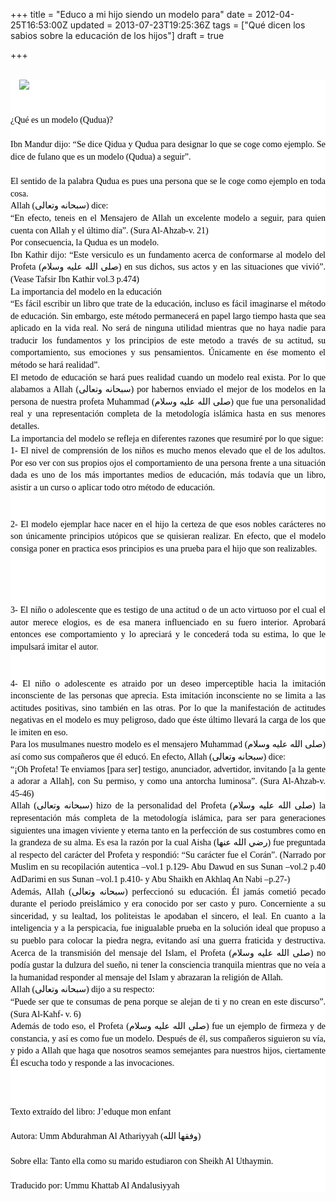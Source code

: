+++
title = "Educo a mi hijo siendo un modelo para"
date = 2012-04-25T16:53:00Z
updated = 2013-07-23T19:25:36Z
tags = ["Qué dicen los sabios sobre la educación de los hijos"]
draft = true

+++

<div dir="ltr" style="text-align: left;" trbidi="on"><div style="text-align: justify;"><br /></div><div class="content clearfix" style="background-color: white; color: #020003; line-height: 1.4em; margin-bottom: 0px; margin-left: 0px; margin-right: 0px; margin-top: 0px; min-height: 3em; overflow-x: hidden; overflow-y: hidden; padding-bottom: 0px; padding-left: 0px; padding-right: 0px; padding-top: 0px; text-align: -webkit-auto;"><div class="separator" style="clear: both; text-align: justify;"><a href="http://4.bp.blogspot.com/-AjBJ7To04fM/TuFGkCweEYI/AAAAAAAAAeQ/4oiW2-8ByOs/s1600/bismillah.jpg" imageanchor="1" style="margin-left: 1em; margin-right: 1em;"><img border="0" src="http://4.bp.blogspot.com/-AjBJ7To04fM/TuFGkCweEYI/AAAAAAAAAeQ/4oiW2-8ByOs/s1600/bismillah.jpg" /></a></div><div style="margin-bottom: 0px; margin-left: 0px; margin-right: 0px; margin-top: 0px; padding-bottom: 0px; padding-left: 0px; padding-right: 0px; padding-top: 0px;"><br /><div style="text-align: justify;"><span style="font-family: Times, 'Times New Roman', serif;"><br /></span></div><span style="font-family: Times, 'Times New Roman', serif;"><div style="text-align: justify;">¿Qué es un modelo (Qudua)?</div><div style="text-align: justify;"><br /></div><div style="text-align: justify;">Ibn Mandur dijo: “Se dice Qidua y Qudua para designar lo que se coge como ejemplo. Se dice de fulano que es un modelo (Qudua) a seguir”.</div><div style="text-align: justify;"><br /></div><div style="text-align: justify;">El sentido de la palabra Qudua es pues una persona que se le coge como ejemplo en toda cosa.</div><div style="text-align: justify;">Allah (سبحانه وتعالى) dice:</div><div style="text-align: justify;">“En efecto, teneis en el Mensajero de Allah un excelente modelo a seguir, para quien cuenta con Allah y el último día”. (Sura Al-Ahzab-v. 21)</div><div style="text-align: justify;">Por consecuencia, la Qudua es un modelo.</div><div style="text-align: justify;">Ibn Kathir dijo: “Este versiculo es un fundamento acerca de conformarse al modelo del Profeta (صلى الله عليه وسلام) en sus dichos, sus actos y en las situaciones que vivió”. (Vease Tafsir Ibn Kathir vol.3 p.474)</div><div style="text-align: justify;">La importancia del modelo en la educación</div><div style="text-align: justify;">“Es fácil escribir un libro que trate de la educación, incluso es fácil imaginarse el método de educación. Sin embargo, este método permanecerá en papel largo tiempo hasta que sea aplicado en la vida real. No será de ninguna utilidad mientras que no haya nadie para traducir los fundamentos y los principios de este metodo a través de su actitud, su comportamiento, sus emociones y sus pensamientos. Únicamente en ése momento el método se hará realidad”.&nbsp;</div><div style="text-align: justify;">El metodo de educación se hará pues realidad cuando un modelo real exista. Por lo que alabamos a Allah (سبحانه وتعالى) por habernos enviado el mejor de los modelos en la persona de nuestra profeta Muhammad (صلى الله عليه وسلام) que fue una personalidad real y una representación completa de la metodología islámica hasta en sus menores detalles.</div><div style="text-align: justify;">La importancia del modelo se refleja en diferentes razones que resumiré por lo que sigue:</div><div style="text-align: justify;">1- El nivel de comprensión de los niños es mucho menos elevado que el de los adultos. Por eso ver con sus propios ojos el comportamiento de una persona frente a una situación dada es uno de los más importantes medios de educación, más todavía que un libro, asistir a un curso o aplicar todo otro método de educación.</div><div style="text-align: justify;"><br /></div><div style="text-align: justify;"><br /></div><div style="text-align: justify;">2- El modelo ejemplar hace nacer en el hijo la certeza de que esos nobles carácteres no son únicamente principios utópicos que se quisieran realizar. En efecto, que el modelo consiga poner en practica esos principios es una prueba para el hijo que son realizables.</div><div style="text-align: justify;"><br /></div><div style="text-align: justify;"><br /></div><div style="text-align: justify;"><br /></div><div style="text-align: justify;"><br /></div><div style="text-align: justify;">3- El niño o adolescente que es testigo de una actitud o de un acto virtuoso por el cual el autor merece elogios, es de esa manera influenciado en su fuero interior. Aprobará entonces ese comportamiento y lo apreciará y le concederá toda su estima, lo que le impulsará imitar el autor.</div><div style="text-align: justify;"><br /></div><div style="text-align: justify;"><br /></div><div style="text-align: justify;">4- El niño o adolescente es atraido por un deseo imperceptible hacia la imitación inconsciente de las personas que aprecia. Esta imitación inconsciente no se limita a las actitudes positivas, sino también en las otras. Por lo que la manifestación de actitudes negativas en el modelo es muy peligroso, dado que éste último llevará la carga de los que le imiten en eso.</div><div style="text-align: justify;">Para los musulmanes nuestro modelo es el mensajero Muhammad (صلى الله عليه وسلام) así como sus compañeros que él educó. En efecto, Allah (سبحانه وتعالى) dice:</div><div style="text-align: justify;">“¡Oh Profeta! Te enviamos [para ser] testigo, anunciador, advertidor, invitando [a la gente a adorar a Allah], con Su permiso, y como una antorcha luminosa”. (Sura Al-Ahzab-v. 45-46)</div><div style="text-align: justify;">Allah (سبحانه وتعالى) hizo de la personalidad del Profeta (صلى الله عليه وسلام) la representación más completa de la metodología islámica, para ser para generaciones siguientes una imagen viviente y eterna tanto en la perfección de sus costumbres como en la grandeza de su alma. Es esa la razón por la cual Aisha (رضي الله عنها) fue preguntada al respecto del carácter del Profeta y respondió: “Su carácter fue el Corán”. (Narrado por Muslim en su recopilación autentica –vol.1 p.129- Abu Dawud en sus Sunan –vol.2 p.40 AdDarimi en sus Sunan –vol.1 p.410- y Abu Shaikh en Akhlaq An Nabi –p.27-)</div><div style="text-align: justify;">Además, Allah (سبحانه وتعالى) perfeccionó su educación. Él jamás cometió pecado durante el periodo preislámico y era conocido por ser casto y puro. Concerniente a su sinceridad, y su lealtad, los politeistas le apodaban el sincero, el leal. En cuanto a la inteligencia y a la perspicacia, fue inigualable prueba en la solución ideal que propuso a su pueblo para colocar la piedra negra, evitando así una guerra fraticida y destructiva. Acerca de la transmisión del mensaje del Islam, el Profeta (صلى الله عليه وسلام) no podía gustar la dulzura del sueño, ni tener la consciencia tranquila mientras que no veía a la humanidad responder al mensaje del Islam y abrazaran la religión de Allah.&nbsp;</div><div style="text-align: justify;">Allah (سبحانه وتعالى) dijo a su respecto:</div><div style="text-align: justify;">“Puede ser que te consumas de pena porque se alejan de ti y no crean en este discurso”. (Sura Al-Kahf- v. 6)</div><div style="text-align: justify;">Además de todo eso, el Profeta (صلى الله عليه وسلام) fue un ejemplo de firmeza y de constancia, y así es como fue un modelo. Después de él, sus compañeros siguieron su vía, y pido a Allah que haga que nosotros seamos semejantes para nuestros hijos, ciertamente Él escucha todo y responde a las invocaciones.</div><div style="text-align: justify;"><br /></div><div style="text-align: justify;"><br /></div><div style="text-align: justify;"><br /></div><div style="text-align: justify;">Texto extraído del libro: J’eduque mon enfant</div><div style="text-align: justify;"><br /></div><div style="text-align: justify;">Autora: Umm Abdurahman Al Athariyyah (وفقها الله)&nbsp;</div><div style="text-align: justify;"><br /></div><div style="text-align: justify;">Sobre ella: Tanto ella como su marido estudiaron con Sheikh Al Uthaymin.</div><div style="text-align: justify;"><br /></div><div style="text-align: justify;">Traducido por: Ummu Khattab Al Andalusiyyah</div></span></div></div><div style="text-align: justify;"><br class="Apple-interchange-newline" /></div></div>

